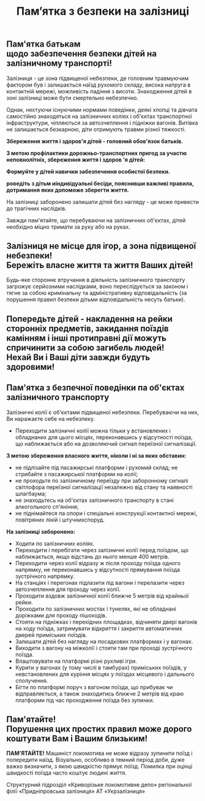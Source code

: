 ﻿---
title: Пам’ятка з безпеки на залізниці
---

## Пам'ятка батькам <br /> щодо забезпечення безпеки дітей на залізничному транспорті!

Залізниця - це зона підвищеної небезпеки, де головним травмуючим фактором був і залишається наїзд рухомого складу, висока напруга в контактній мережі, можливість падіння з висоти. Знаходження дітей в зоні залізниці може бути смертельно небезпечно.

Однак, нехтуючи існуючими нормами поведінки, деякі хлопці та дівчата самостійно знаходяться на залізничних коліях і об'єктах транспортної інфраструктури, чіпляються за автозчеплення і підніжки вагонів. Витівка не залишається безкарною, діти отримують травми різної тяжкості.

**Збереження життя і здоров'я дітей - головний обов'язок батьків.**

**З метою профілактики дорожньо-транспортних пригод за участю неповнолітніх, збереження життя і здоров 'я дітей:**

**Формуйте у дітей навички забезпечення особистої безпеки.**

**роведіть з дітьм иіндивідуальні бесіди, пояснивши важливі правила, дотримання яких допоможе зберегти життя.**

На залізниці заборонено залишати дітей без нагляду - це може привести до трагічних наслідків.

Завжди пам'ятайте, що перебуваючи на залізничних об'єктах, дітей необхідно міцно тримати за руку або на руках.

## Залізниця не місце для ігор, а зона підвищеної небезпеки! <br /> Бережіть власне життя та життя Ваших дітей!

Будь-яке стороннє втручання в діяльність залізничного транспорту загрожує серйозними наслідками, воно переслідується за законом і тягне за собою кримінальну та адміністративну відповідальність (за порушення правил безпеки дітьми відповідальність несуть батьки).

## Попередьте дітей - накладення на рейки сторонніх предметів, закидання поїздів камінням і інші протиправні дії можуть спричинити за собою загибель людей! <br /> Нехай Ви і Ваші діти завжди будуть здоровими!

## Пам'ятка з безпечної поведінки па об'єктах залізничного транспорту

Залізничні колії є об'єктами підвищеної небезпеки. Перебуваючи на них, Ви наражаєте себе на небезпеку.

- Переходити залізничні колії можна тільки у встановлених і обладнаних для цього місцях, переконавшись у відсутності поїзда, що наближається або на дозволяючий сигнал переїзної сигналізації.

**З метою збереження власного життя, ніколи і ні за яких обставин:**

- не підлізайте під пасажирські платформи і рухомий склад; не стрибайте з пасажирської платформи на колії;
- не проходьте по залізничному переїзду при заборонному сигналі світлофора переїзної сигналізації незалежно від стану та наявності шлагбаума;
- не знаходьтесь на об'єктах залізничного транспорту в стані алкогольного сп'яніння;
- не піднімайтеся па опори і спеціальні конструкції контактної мережі, повітряних ліній і штучнихспоруд.

**На залізниці заборонено:**

- Ходити по залізничних коліях.
- Переходити і перебігати через залізничні колії перед поїздом, що наближається, якщо відстань до нього менше 400 метрів.
- Переходити через колії відразу ж після проходу поїзда одного напрямку, не переконавшись у відсутності прямування поїзда зустрічного напрямку.
- На станціях і перегонах підлазити під вагони і перелазити через автозчеплення для проходу через колії.
- Проходити вздовж залізничної колії ближче 5 метрів від крайньої рейки.
- Проходити по залізничних мостах і тунелях, які не обладнані доріжками для проходу пішоходів.
- Стояти на підніжках і перехідних площадках, відчиняти двері вагонів на ходу поїзда, затримувати відкриття і закриття автоматичних дверей приміських поїздів.
- Залишати дітей без нагляду на посадкових платформах і у вагонах.
- Виходити з вагону на міжколії і стояти там при проході зустрічного поїзда.
- Влаштовувати на платформі різні рухливі ігри.
- Курити у вагонах (у тому числі в тамбурах) приміських поїздів, у невстановлених для куріння місцях у поїздах місцевого і дальнього сполучення.
- Бігти по платформі поруч з вагоном поїзда, що прибуває чи відправляється, а також знаходитись ближче 2 метрів від краю платформи під час проходження поїзда без зупинки.

## Пам'ятайте! <br /> Порушення цих простих правил може дорого коштувати Вам і Вашим близьким!

**ПАМ’ЯТАЙТЕ!** Машиніст локомотива не може відразу зупинити поїзд і попередити наїзд. Візуально, особливо в темний період доби, дуже важко визначити, з якою швидкістю прямує поїзд. Помилка при оцінці швидкості поїзда часто коштує людині життя.

Структурний підрозділ «Криворізьке локомотивне депо» регіональної філії «Придніпровська залізниця» АТ «Укрзалізниця»